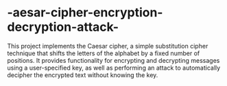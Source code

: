 # -aesar-cipher-encryption-decryption-attack-
This project implements the Caesar cipher, a simple substitution cipher technique that shifts the letters of the alphabet by a fixed number of positions. It provides functionality for encrypting and decrypting messages using a user-specified key, as well as performing an attack to automatically decipher the encrypted text without knowing the key.
